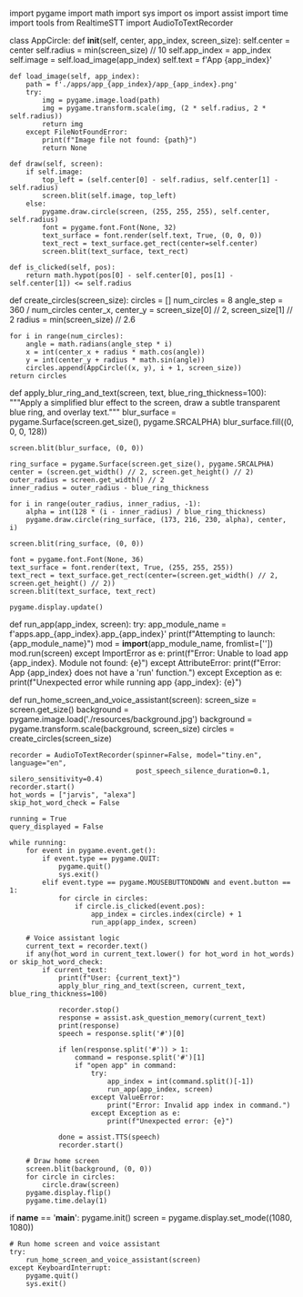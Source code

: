 import pygame
import math
import sys
import os
import assist
import time
import tools
from RealtimeSTT import AudioToTextRecorder


class AppCircle:
    def __init__(self, center, app_index, screen_size):
        self.center = center
        self.radius = min(screen_size) // 10
        self.app_index = app_index
        self.image = self.load_image(app_index)
        self.text = f'App {app_index}'

    def load_image(self, app_index):
        path = f'./apps/app_{app_index}/app_{app_index}.png'
        try:
            img = pygame.image.load(path)
            img = pygame.transform.scale(img, (2 * self.radius, 2 * self.radius))
            return img
        except FileNotFoundError:
            print(f"Image file not found: {path}")
            return None

    def draw(self, screen):
        if self.image:
            top_left = (self.center[0] - self.radius, self.center[1] - self.radius)
            screen.blit(self.image, top_left)
        else:
            pygame.draw.circle(screen, (255, 255, 255), self.center, self.radius)
            font = pygame.font.Font(None, 32)
            text_surface = font.render(self.text, True, (0, 0, 0))
            text_rect = text_surface.get_rect(center=self.center)
            screen.blit(text_surface, text_rect)

    def is_clicked(self, pos):
        return math.hypot(pos[0] - self.center[0], pos[1] - self.center[1]) <= self.radius


def create_circles(screen_size):
    circles = []
    num_circles = 8
    angle_step = 360 / num_circles
    center_x, center_y = screen_size[0] // 2, screen_size[1] // 2
    radius = min(screen_size) // 2.6

    for i in range(num_circles):
        angle = math.radians(angle_step * i)
        x = int(center_x + radius * math.cos(angle))
        y = int(center_y + radius * math.sin(angle))
        circles.append(AppCircle((x, y), i + 1, screen_size))
    return circles


def apply_blur_ring_and_text(screen, text, blue_ring_thickness=100):
    """Apply a simplified blur effect to the screen, draw a subtle transparent blue ring, and overlay text."""
    blur_surface = pygame.Surface(screen.get_size(), pygame.SRCALPHA)
    blur_surface.fill((0, 0, 0, 128))

    screen.blit(blur_surface, (0, 0))

    ring_surface = pygame.Surface(screen.get_size(), pygame.SRCALPHA)
    center = (screen.get_width() // 2, screen.get_height() // 2)
    outer_radius = screen.get_width() // 2
    inner_radius = outer_radius - blue_ring_thickness

    for i in range(outer_radius, inner_radius, -1):
        alpha = int(128 * (i - inner_radius) / blue_ring_thickness)
        pygame.draw.circle(ring_surface, (173, 216, 230, alpha), center, i)

    screen.blit(ring_surface, (0, 0))

    font = pygame.font.Font(None, 36)
    text_surface = font.render(text, True, (255, 255, 255))
    text_rect = text_surface.get_rect(center=(screen.get_width() // 2, screen.get_height() // 2))
    screen.blit(text_surface, text_rect)

    pygame.display.update()


def run_app(app_index, screen):
    try:
        app_module_name = f'apps.app_{app_index}.app_{app_index}'
        print(f"Attempting to launch: {app_module_name}")
        mod = __import__(app_module_name, fromlist=[''])
        mod.run(screen)
    except ImportError as e:
        print(f"Error: Unable to load app {app_index}. Module not found: {e}")
    except AttributeError:
        print(f"Error: App {app_index} does not have a 'run' function.")
    except Exception as e:
        print(f"Unexpected error while running app {app_index}: {e}")


def run_home_screen_and_voice_assistant(screen):
    screen_size = screen.get_size()
    background = pygame.image.load('./resources/background.jpg')
    background = pygame.transform.scale(background, screen_size)
    circles = create_circles(screen_size)

    recorder = AudioToTextRecorder(spinner=False, model="tiny.en", language="en",
                                   post_speech_silence_duration=0.1, silero_sensitivity=0.4)
    recorder.start()
    hot_words = ["jarvis", "alexa"]
    skip_hot_word_check = False

    running = True
    query_displayed = False

    while running:
        for event in pygame.event.get():
            if event.type == pygame.QUIT:
                pygame.quit()
                sys.exit()
            elif event.type == pygame.MOUSEBUTTONDOWN and event.button == 1:
                for circle in circles:
                    if circle.is_clicked(event.pos):
                        app_index = circles.index(circle) + 1
                        run_app(app_index, screen)

        # Voice assistant logic
        current_text = recorder.text()
        if any(hot_word in current_text.lower() for hot_word in hot_words) or skip_hot_word_check:
            if current_text:
                print(f"User: {current_text}")
                apply_blur_ring_and_text(screen, current_text, blue_ring_thickness=100)

                recorder.stop()
                response = assist.ask_question_memory(current_text)
                print(response)
                speech = response.split('#')[0]

                if len(response.split('#')) > 1:
                    command = response.split('#')[1]
                    if "open app" in command:
                        try:
                            app_index = int(command.split()[-1])
                            run_app(app_index, screen)
                        except ValueError:
                            print("Error: Invalid app index in command.")
                        except Exception as e:
                            print(f"Unexpected error: {e}")

                done = assist.TTS(speech)
                recorder.start()

        # Draw home screen
        screen.blit(background, (0, 0))
        for circle in circles:
            circle.draw(screen)
        pygame.display.flip()
        pygame.time.delay(1)


if __name__ == '__main__':
    pygame.init()
    screen = pygame.display.set_mode((1080, 1080))

    # Run home screen and voice assistant
    try:
        run_home_screen_and_voice_assistant(screen)
    except KeyboardInterrupt:
        pygame.quit()
        sys.exit()



